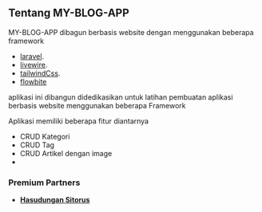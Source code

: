 
## Tentang MY-BLOG-APP

MY-BLOG-APP dibagun berbasis website dengan menggunakan beberapa framework 
- [laravel](https://laravel.com/docs).
- [livewire](https://livewire.laravel.com/docs).
- [tailwindCss](https://tailwindcss.com/docs).
- [flowbite](https://flowbite.com/docs)

aplikasi ini dibangun didedikasikan untuk latihan pembuatan aplikasi berbasis website menggunakan
beberapa Framework 

Aplikasi memiliki beberapa fitur diantarnya
- CRUD Kategori
- CRUD Tag
- CRUD Artikel dengan image
- 


### Premium Partners

- **[Hasudungan Sitorus](hhttps://x.com/jung_doeng)**

